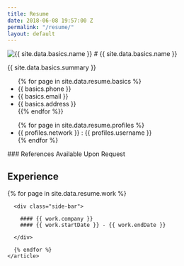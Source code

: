 ```yaml
---
title: Resume
date: 2018-06-08 19:57:00 Z
permalink: "/resume/"
layout: default
---
```


<div class="resume">

  <div class="left">
    <img class="profile" src="https://s3-us-west-2.amazonaws.com/s.cdpn.io/1183167/ValerieLinkedIn-min%20(1-square).jpg" alt="{{ site.data.basics.name }}">
    # {{ site.data.basics.name }}
    <p class="bio">{{ site.data.basics.summary }}</p>
    <ul class="contact">
    {% for page in site.data.resume.basics %}
      <li>{{ basics.phone }}</li>
      <li>{{ basics.email }}</li>
      <li>{{ basics.address }}</li>
    {{% endfor %}}
    </ul>
    <ul class="findme">
    {% for page in site.data.resume.profiles %}
    <li><a href="{{ profiles.url }}"></a>{{ profiles.network }} : {{ profiles.username }}</li>
    {% endfor %}
    </ul>
    ### References
    Available Upon Request
  </div>

  <div class="right">
  
  <h2>Experience</h2>
    <article class="list-item">
      {% for page in site.data.resume.work %}
      
      <div class="side-bar">

        #### {{ work.company }}
        #### {{ work.startDate }} - {{ work.endDate }}
        
      </div>

      {% endfor %}
    </article>
  </div>
</div>